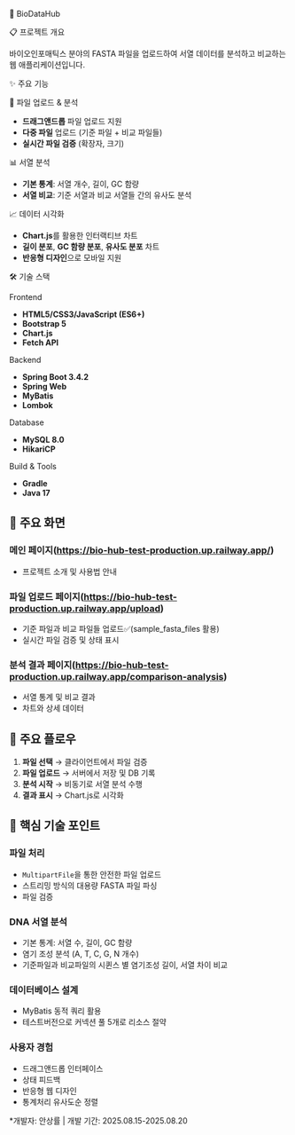 🧬 BioDataHub

📋 프로젝트 개요

바이오인포매틱스 분야의 FASTA 파일을 업로드하여 서열 데이터를 분석하고 비교하는 웹 애플리케이션입니다.

✨ 주요 기능

🔄 파일 업로드 & 분석
- **드래그앤드롭** 파일 업로드 지원
- **다중 파일** 업로드 (기준 파일 + 비교 파일들)
- **실시간 파일 검증** (확장자, 크기)

📊 서열 분석
- **기본 통계**: 서열 개수, 길이, GC 함량
- **서열 비교**: 기준 서열과 비교 서열들 간의 유사도 분석

 📈 데이터 시각화
- **Chart.js**를 활용한 인터랙티브 차트
- **길이 분포**, **GC 함량 분포**, **유사도 분포** 차트
- **반응형 디자인**으로 모바일 지원

🛠️ 기술 스택

Frontend
- **HTML5/CSS3/JavaScript (ES6+)**
- **Bootstrap 5** 
- **Chart.js** 
- **Fetch API** 

Backend
- **Spring Boot 3.4.2**
- **Spring Web** 
- **MyBatis** 
- **Lombok** 

Database
- **MySQL 8.0**
- **HikariCP** 

Build & Tools
- **Gradle** 
- **Java 17**


## 📸 주요 화면

### 메인 페이지(https://bio-hub-test-production.up.railway.app/)
- 프로젝트 소개 및 사용법 안내

### 파일 업로드 페이지(https://bio-hub-test-production.up.railway.app/upload)
- 기준 파일과 비교 파일들 업로드✅(sample_fasta_files 활용)
- 실시간 파일 검증 및 상태 표시

### 분석 결과 페이지(https://bio-hub-test-production.up.railway.app/comparison-analysis)
- 서열 통계 및 비교 결과
- 차트와 상세 데이터

## 🔄 주요 플로우

1. **파일 선택** → 클라이언트에서 파일 검증
2. **파일 업로드** → 서버에서 저장 및 DB 기록
3. **분석 시작** → 비동기로 서열 분석 수행
4. **결과 표시** → Chart.js로 시각화

## 🎯 핵심 기술 포인트


### 파일 처리
- `MultipartFile`을 통한 안전한 파일 업로드
- 스트리밍 방식의 대용량 FASTA 파일 파싱
- 파일 검증
### DNA 서열 분석
 - 기본 통계: 서열 수, 길이, GC 함량
 - 염기 조성 분석 (A, T, C, G, N 개수)
 - 기준파일과 비교파일의 시퀸스 별 염기조성 길이, 서열 차이 비교
### 데이터베이스 설계
- MyBatis 동적 쿼리 활용
- 테스트버전으로 커넥션 풀 5개로 리소스 절약
### 사용자 경험
- 드래그앤드롭 인터페이스
- 상태 피드백
- 반응형 웹 디자인
- 통계처리 유사도순 정렬


*개발자: 안상률 | 개발 기간: 2025.08.15-2025.08.20
